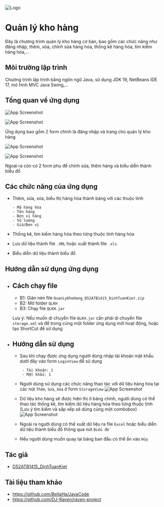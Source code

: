 

![Logo](https://cdn3d.iconscout.com/3d/premium/thumb/box-storage-3621883-3081426.png)
# Quản lý kho hàng

Đây là chương trình quản lý kho hàng cơ bản, bao gồm các chức năng như đăng nhập, thêm, xóa, chỉnh sửa hàng hóa, thống kê hàng hóa, tìm kiếm hàng hóa,...






## Môi trường lập trình

Chương trình lập trình bằng ngôn ngữ Java, sử dụng JDK 19, NetBeans IDE 17, mô hình MVC Java Swing,...




## Tổng quan về ứng dụng

![App Screenshot](https://i.ibb.co/89xhTkX/Scshot.jpg)


![App Screenshot](https://i.ibb.co/nR2W7Py/Scshot1.jpg )

Ứng dụng bao gồm 2 form chính là đăng nhập và trang chủ quản lý kho hàng

![App Screenshot](https://i.ibb.co/zJJ5dqn/image.png )

![App Screenshot](https://i.ibb.co/BTyrGtY/image.png )

Ngoài ra còn có 2 form phụ để chỉnh sửa, thêm hàng
và biểu diễn thành biểu đồ
## Các chức năng của ứng dụng

 - Thêm, sửa, xóa, biểu thị hàng hóa thành bảng với các thuộc tính

       - Mã hàng hóa
       - Tên hàng
       - Đơn vị hàng
       - Số lượng
       - Giá/Đơn vị

- Thống kê, tìm kiếm hàng hóa theo từng thuộc tính hàng hóa

- Lưu dữ liệu thành file `.XML` hoặc xuất thành file `.xls`

- Biểu diễn dữ liệu thành biểu đồ
## Hướng dẫn sử dụng ứng dụng
- Cách chạy file
    -   
     - B1: Gián nén file `QuanLyKhoHang_D52ATB1415_DinhTuanKiet.zip` 
     - B2: Mở folder `QLKH`
     - B3: Chạy file `QLKH.jar`
     
     Lưu ý: Nếu muốn di chuyển file `QLKH.jar` cần phải di chuyển file `storage.xml` và để trong cùng một folder ứng dụng mới hoạt động, hoặc tạo ShortCut để sử dụng 

- Hướng dẫn sử dụng
    -   
     - Sau khi chạy được ứng dụng người dùng nhập tài khoản mặt khẩu dưới đây vào form `LoginView` để sử dụng 
            
            - Tài khoản: 1
            - Mặt khẩu: 1
    - Người dùng sử dụng các chức năng thao tác với dữ liệu hàng hóa tại các nút ` Thêm `, ` Sửa `, ` Xóa ` ở form `StorageView`
    ![App Screenshot](https://i.ibb.co/mqq1Dwj/image.png )
    - Dữ liệu kho hàng sẽ được hiện thị ở bảng chính, người dùng có thể thao tác thống kê, tìm kiếm dữ liệu hàng hóa theo từng thuộc tính (Lưu ý tìm kiếm và sắp xếp sẽ dùng cùng một combobox) 
    ![App Screenshot](https://i.ibb.co/S70B2Z7/image.png )
    - Ngoài ra người dùng có thể xuất dữ liệu ra file `Excel` hoặc biểu diễn dữ liệu thành biểu đồ thông qua nút ` Biểu đồ `
    - Nếu người dùng muốn quay lại bảng ban đầu có thể ấn vào ` Hủy `

## Tác giả

- [D52ATB1415_DinhTuanKiet](https://www.facebook.com/kiet1422)


## Tài liệu tham khảo

- https://github.com/BellaHa/JavaCode
- https://github.com/DJ-Raven/raven-project




